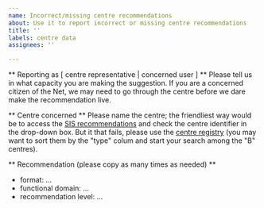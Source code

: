 ```yaml
---
name: Incorrect/missing centre recommendations
about: Use it to report incorrect or missing centre recommendations
title: ''
labels: centre data
assignees: ''

---
```


** Reporting as [ centre representative | concerned user ] **
Please tell us in what capacity you are making the suggestion. If you are a concerned citizen of the Net, we may need to go through the centre before we dare make the recommendation live.

** Centre concerned **
Please name the centre; the friendliest way would be to access the [SIS recommendations](https://clarin.ids-mannheim.de/standards/views/recommended-formats-with-search.xq) and check the centre identifier in the drop-down box. But it that fails, please use the [centre registry](https://centres.clarin.eu/) (you may want to sort them by the "type" colum and start your search among the "B" centres).

** Recommendation (please copy as many times as needed) **
- format: ...
- functional domain: ...
- recommendation level: ...
